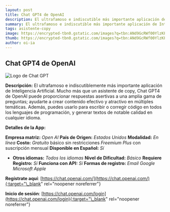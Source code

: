 ```yaml
---
layout: post
title: Chat GPT4 de OpenAI
description: El ultrafamoso e indiscutible más importante aplicación de Inteligencia Artificial.
summary: El ultrafamoso e indiscutible más importante aplicación de Inteligencia Artificial.
tags: asistente-copy
image: https://encrypted-tbn0.gstatic.com/images?q=tbn:ANd9GcRWf00YlzKFMPwzBiGJj9C6xUlYusVXX0aASS7p9cyjM7fxOdUOBvtjBB4vjDnY8pWPEbk&usqp=CAU
thumb: https://encrypted-tbn0.gstatic.com/images?q=tbn:ANd9GcRWf00YlzKFMPwzBiGJj9C6xUlYusVXX0aASS7p9cyjM7fxOdUOBvtjBB4vjDnY8pWPEbk&usqp=CAU
author: oi-ia
---
```


## Chat GPT4 de OpenAI

![Logo de Chat GPT](https://encrypted-tbn0.gstatic.com/images?q=tbn:ANd9GcRWf00YlzKFMPwzBiGJj9C6xUlYusVXX0aASS7p9cyjM7fxOdUOBvtjBB4vjDnY8pWPEbk&usqp=CAU)

**Descripción:**
El ultrafamoso e indiscutiblemente más importante aplicación de Inteligencia Artificial. Mucho más que un asistente de copy, Chat GPT4 de OpenAI puede proporcionar respuestas asertivas a una amplia gama de preguntas; ayudarte a crear contenido efectivo y atractivo en múltiples temáticas. Además, puedes usarlo para escribir o corregir código en todos los lenguajes de programación, y generar textos de notable calidad en cualquier idioma.

**Detalles de la App:**

**Empresa matriz:**
_Open AI_
**País de Origen:**
_Estados Unidos_
**Modalidad:**
_En línea_
**Costo:**
_Gratuito_ básico sin restricciones
_Freemium_
_Plus_ con suscripción mensual
**Disponible en Español:**
_Sí_

- **Otros idiomas:**
  _Todos los idiomas_
  **Nivel de Dificultad:**
  _Básico_
  **Requiere Registro:**
  _Sí_
  **Funciona con API:**
  _Sí_
  **Formas de registro:**
  _Email_
  _Google_
  _Microsoft_
  _Apple_

**Regístrate aquí**: [https://chat.openai.com/](https://chat.openai.com/){:target="\_blank" rel="noopener noreferrer"}

**Inicio de sesión**: [https://chat.openai.com/login](https://chat.openai.com/login){:target="\_blank" rel="noopener noreferrer"}
